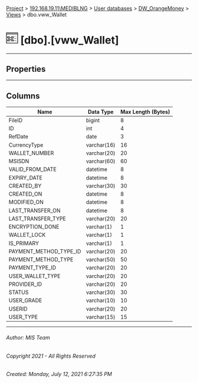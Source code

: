 #### 

[Project](../../../../index.md) > [192.168.19.11\\MEDIBLNG](../../../index.md) > [User databases](../../index.md) > [DW_OrangeMoney](../index.md) > [Views](Views.md) > dbo.vww_Wallet

# ![Views](../../../../Images/View32.png) [dbo].[vww_Wallet]

---

## <a name="#properties"></a>Properties



---

## <a name="#columns"></a>Columns

| Name | Data Type | Max Length (Bytes) |
|---|---|---|
| FileID | bigint | 8 |
| ID | int | 4 |
| RefDate | date | 3 |
| CurrencyType | varchar(16) | 16 |
| WALLET_NUMBER | varchar(20) | 20 |
| MSISDN | varchar(60) | 60 |
| VALID_FROM_DATE | datetime | 8 |
| EXPIRY_DATE | datetime | 8 |
| CREATED_BY | varchar(30) | 30 |
| CREATED_ON | datetime | 8 |
| MODIFIED_ON | datetime | 8 |
| LAST_TRANSFER_ON | datetime | 8 |
| LAST_TRANSFER_TYPE | varchar(20) | 20 |
| ENCRYPTION_DONE | varchar(1) | 1 |
| WALLET_LOCK | varchar(1) | 1 |
| IS_PRIMARY | varchar(1) | 1 |
| PAYMENT_METHOD_TYPE_ID | varchar(20) | 20 |
| PAYMENT_METHOD_TYPE | varchar(50) | 50 |
| PAYMENT_TYPE_ID | varchar(20) | 20 |
| USER_WALLET_TYPE | varchar(20) | 20 |
| PROVIDER_ID | varchar(20) | 20 |
| STATUS | varchar(30) | 30 |
| USER_GRADE | varchar(10) | 10 |
| USERID | varchar(20) | 20 |
| USER_TYPE | varchar(15) | 15 |


---

###### Author:  MIS Team

###### Copyright 2021 - All Rights Reserved

###### Created: Monday, July 12, 2021 6:27:35 PM

